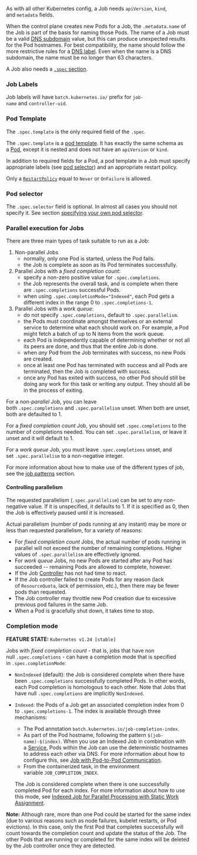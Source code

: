 As with all other Kubernetes config, a Job needs `apiVersion`, `kind`, and `metadata` fields.

When the control plane creates new Pods for a Job, the `.metadata.name` of the Job is part of the basis for naming those Pods. The name of a Job must be a valid [DNS subdomain](https://kubernetes.io/docs/concepts/overview/working-with-objects/names#dns-subdomain-names) value, but this can produce unexpected results for the Pod hostnames. For best compatibility, the name should follow the more restrictive rules for a [DNS label](https://kubernetes.io/docs/concepts/overview/working-with-objects/names#dns-label-names). Even when the name is a DNS subdomain, the name must be no longer than 63 characters.

A Job also needs a [`.spec` section](https://git.k8s.io/community/contributors/devel/sig-architecture/api-conventions.md#spec-and-status).

### Job Labels[](https://kubernetes.io/docs/concepts/workloads/controllers/job/#job-labels)

Job labels will have `batch.kubernetes.io/` prefix for `job-name` and `controller-uid`.

### Pod Template[](https://kubernetes.io/docs/concepts/workloads/controllers/job/#pod-template)

The `.spec.template` is the only required field of the `.spec`.

The `.spec.template` is a [pod template](https://kubernetes.io/docs/concepts/workloads/pods/#pod-templates). It has exactly the same schema as a [Pod](https://kubernetes.io/docs/concepts/workloads/pods/), except it is nested and does not have an `apiVersion` or `kind`.

In addition to required fields for a Pod, a pod template in a Job must specify appropriate labels (see [pod selector](https://kubernetes.io/docs/concepts/workloads/controllers/job/#pod-selector)) and an appropriate restart policy.

Only a [`RestartPolicy`](https://kubernetes.io/docs/concepts/workloads/pods/pod-lifecycle/#restart-policy) equal to `Never` or `OnFailure` is allowed.

### Pod selector[](https://kubernetes.io/docs/concepts/workloads/controllers/job/#pod-selector)

The `.spec.selector` field is optional. In almost all cases you should not specify it. See section [specifying your own pod selector](https://kubernetes.io/docs/concepts/workloads/controllers/job/#specifying-your-own-pod-selector).

### Parallel execution for Jobs[](https://kubernetes.io/docs/concepts/workloads/controllers/job/#parallel-jobs)

There are three main types of task suitable to run as a Job:

1. Non-parallel Jobs
    - normally, only one Pod is started, unless the Pod fails.
    - the Job is complete as soon as its Pod terminates successfully.
2. Parallel Jobs with a _fixed completion count_:
    - specify a non-zero positive value for `.spec.completions`.
    - the Job represents the overall task, and is complete when there are `.spec.completions` successful Pods.
    - when using `.spec.completionMode="Indexed"`, each Pod gets a different index in the range 0 to `.spec.completions-1`.
3. Parallel Jobs with a _work queue_:
    - do not specify `.spec.completions`, default to `.spec.parallelism`.
    - the Pods must coordinate amongst themselves or an external service to determine what each should work on. For example, a Pod might fetch a batch of up to N items from the work queue.
    - each Pod is independently capable of determining whether or not all its peers are done, and thus that the entire Job is done.
    - when _any_ Pod from the Job terminates with success, no new Pods are created.
    - once at least one Pod has terminated with success and all Pods are terminated, then the Job is completed with success.
    - once any Pod has exited with success, no other Pod should still be doing any work for this task or writing any output. They should all be in the process of exiting.

For a _non-parallel_ Job, you can leave both `.spec.completions` and `.spec.parallelism` unset. When both are unset, both are defaulted to 1.

For a _fixed completion count_ Job, you should set `.spec.completions` to the number of completions needed. You can set `.spec.parallelism`, or leave it unset and it will default to 1.

For a _work queue_ Job, you must leave `.spec.completions` unset, and set `.spec.parallelism` to a non-negative integer.

For more information about how to make use of the different types of job, see the [job patterns](https://kubernetes.io/docs/concepts/workloads/controllers/job/#job-patterns) section.

#### Controlling parallelism[](https://kubernetes.io/docs/concepts/workloads/controllers/job/#controlling-parallelism)

The requested parallelism (`.spec.parallelism`) can be set to any non-negative value. If it is unspecified, it defaults to 1. If it is specified as 0, then the Job is effectively paused until it is increased.

Actual parallelism (number of pods running at any instant) may be more or less than requested parallelism, for a variety of reasons:

- For _fixed completion count_ Jobs, the actual number of pods running in parallel will not exceed the number of remaining completions. Higher values of `.spec.parallelism` are effectively ignored.
- For _work queue_ Jobs, no new Pods are started after any Pod has succeeded -- remaining Pods are allowed to complete, however.
- If the Job [Controller](https://kubernetes.io/docs/concepts/architecture/controller/) has not had time to react.
- If the Job controller failed to create Pods for any reason (lack of `ResourceQuota`, lack of permission, etc.), then there may be fewer pods than requested.
- The Job controller may throttle new Pod creation due to excessive previous pod failures in the same Job.
- When a Pod is gracefully shut down, it takes time to stop.

### Completion mode[](https://kubernetes.io/docs/concepts/workloads/controllers/job/#completion-mode)

**FEATURE STATE:** `Kubernetes v1.24 [stable]`

Jobs with _fixed completion count_ - that is, jobs that have non null `.spec.completions` - can have a completion mode that is specified in `.spec.completionMode`:

- `NonIndexed` (default): the Job is considered complete when there have been `.spec.completions` successfully completed Pods. In other words, each Pod completion is homologous to each other. Note that Jobs that have null `.spec.completions` are implicitly `NonIndexed`.
    
- `Indexed`: the Pods of a Job get an associated completion index from 0 to `.spec.completions-1`. The index is available through three mechanisms:
    
    - The Pod annotation `batch.kubernetes.io/job-completion-index`.
    - As part of the Pod hostname, following the pattern `$(job-name)-$(index)`. When you use an Indexed Job in combination with a [Service](https://kubernetes.io/docs/concepts/services-networking/service/), Pods within the Job can use the deterministic hostnames to address each other via DNS. For more information about how to configure this, see [Job with Pod-to-Pod Communication](https://kubernetes.io/docs/tasks/job/job-with-pod-to-pod-communication/).
    - From the containerized task, in the environment variable `JOB_COMPLETION_INDEX`.
    
    The Job is considered complete when there is one successfully completed Pod for each index. For more information about how to use this mode, see [Indexed Job for Parallel Processing with Static Work Assignment](https://kubernetes.io/docs/tasks/job/indexed-parallel-processing-static/).
    

**Note:** Although rare, more than one Pod could be started for the same index (due to various reasons such as node failures, kubelet restarts, or Pod evictions). In this case, only the first Pod that completes successfully will count towards the completion count and update the status of the Job. The other Pods that are running or completed for the same index will be deleted by the Job controller once they are detected.
